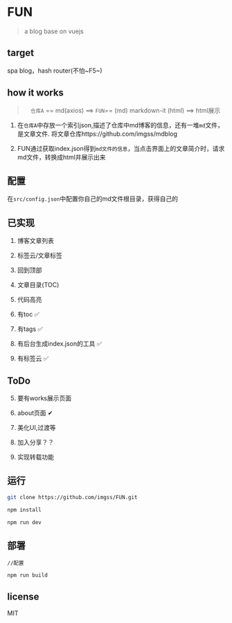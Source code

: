 # FUN

> a blog base on vuejs

## target

spa blog，hash router(不怕~F5~)

## how it works

>　`仓库A` == md(axios) ==> `FUN`== (md) markdown-it (html) ==> html展示

1. 在`仓库A`中存放一个索引json,描述了仓库中md博客的信息，还有一堆`md`文件，是文章文件. 将文章仓库https://github.com/imgss/mdblog

2. FUN通过获取index.json得到`md文件的信息`，当点击界面上的文章简介时，请求md文件，转换成html并展示出来

## 配置
  在`src/config.json`中配置你自己的md文件根目录，获得自己的

## 已实现

1. 博客文章列表

2. 标签云/文章标签

3. 回到顶部

4. 文章目录(TOC)

5. 代码高亮

6. 有toc :white_check_mark:

7. 有tags :white_check_mark:

8. 有后台生成index.json的工具 :white_check_mark:

9. 有标签云 :white_check_mark:

## ToDo


5. 要有works展示页面

6. about页面 ✔  

7. 美化UI,过渡等

8. 加入分享？？

9. 实现转载功能

## 运行

```bash
git clone https://github.com/imgss/FUN.git

npm install

npm run dev
```

## 部署
```
//配置

npm run build
```
## license
MIT


